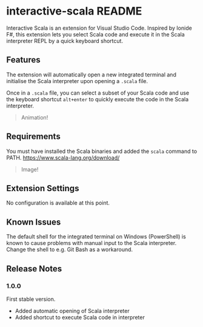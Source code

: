 # interactive-scala README

Interactive Scala is an extension for Visual Studio Code. Inspired by Ionide F#, this extension lets you select Scala code and execute it in the Scala interpreter REPL by a quick keyboard shortcut.

## Features

The extension will automatically open a new integrated terminal and initialise the Scala interpreter upon opening a `.scala` file.

Once in a `.scala` file, you can select a subset of your Scala code and use the keyboard shortcut `alt+enter` to quickly execute the code in the Scala interpreter.

> Animation!

## Requirements

You must have installed the Scala binaries and added the `scala` command to PATH.
https://www.scala-lang.org/download/

> Image!

## Extension Settings

No configuration is available at this point.

## Known Issues

The default shell for the integrated terminal on Windows (PowerShell) is known to cause problems with manual input to the Scala interpreter. Change the shell to e.g. Git Bash as a workaround.

## Release Notes

### 1.0.0

First stable version.
- Added automatic opening of Scala interpreter
- Added shortcut to execute Scala code in interpreter